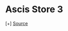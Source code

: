 # Ascis Store 3

[+] [Source](https://drive.google.com/drive/folders/1n5qKQgvAOxWY7rCbIibDIpd7WPl8WkYi?usp=sharing)
